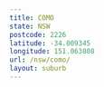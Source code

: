```yaml
---
title: COMO
state: NSW
postcode: 2226
latitude: -34.009345
longitude: 151.063808
url: /nsw/como/
layout: suburb
---
```

